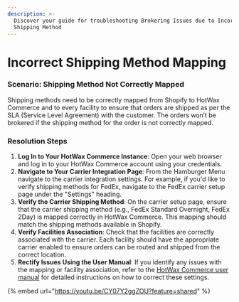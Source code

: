```yaml
---
description: >-
  Discover your guide for troubleshooting Brokering Issues due to Incorrect
  Shipping Method
---
```


# Incorrect Shipping Method Mapping

### Scenario: Shipping Method Not Correctly Mapped

Shipping methods need to be correctly mapped from Shopify to HotWax Commerce and to every facility to ensure that orders are shipped as per the SLA (Service Level Agreement) with the customer. The orders won’t be brokered if the shipping method for the order is not correctly mapped.

### Resolution Steps

1. **Log In to Your HotWax Commerce Instance**: Open your web browser and log in to your HotWax Commerce account using your credentials.
2. **Navigate to Your Carrier Integration Page**: From the Hamburger Menu navigate to the carrier integration settings. For example, if you'd like to verify shipping methods for FedEx, navigate to the FedEx carrier setup page under the "Settings" heading.
3. **Verify the Carrier Shipping Method**: On the carrier setup page, ensure that the carrier shipping method (e.g., FedEx Standard Overnight, FedEx 2Day) is mapped correctly in HotWax Commerce. This mapping should match the shipping methods available in Shopify.
4. **Verify Facilities Association**: Check that the facilities are correctly associated with the carrier. Each facility should have the appropriate carrier enabled to ensure orders can be routed and shipped from the correct location.
5. **Rectify Issues Using the User Manual**: If you identify any issues with the mapping or facility association, refer to the [HotWax Commerce user manual](https://docs.hotwax.co/documents/v/system-admins/fulfillment/shipping-methods/shippinggateways) for detailed instructions on how to correct these settings.



{% embed url="https://youtu.be/CY07Y2ggZOU?feature=shared" %}
